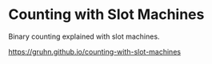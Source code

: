 # Counting with Slot Machines

Binary counting explained with slot machines.

https://gruhn.github.io/counting-with-slot-machines